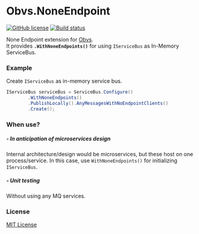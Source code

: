 ﻿Obvs.NoneEndpoint
===
[![GitHub license](https://img.shields.io/github/license/idubnori/Obvs.NoneEndpoint.svg)](https://github.com/idubnori/Obvs.NoneEndpoint/blob/master/LICENSE)
[![Build status](https://ci.appveyor.com/api/projects/status/jkiyk1s624u59x75/branch/master?svg=true)](https://ci.appveyor.com/project/idubnori/obvs-noneendpoint/branch/master)

None Endpoint extension for [Obvs](https://github.com/christopherread/Obvs).<br> It provides **`.WithNoneEndpoints()`** for using `IServiceBus` as In-Memory ServiceBus.

### Example

Create `IServiceBus` as in-memory service bus.
```csharp
IServiceBus serviceBus = ServiceBus.Configure()
        .WithNoneEndpoints()
        .PublishLocally().AnyMessagesWithNoEndpointClients()
        .Create();
```

### When use?
##### - In anticipation of microservices design
 Internal architecture/design would be microservices, but these host on one process/service. In this case, use `WithNoneEndpoints()` for initializing `IServiceBus`. 


##### - Unit testing
Without using any MQ services.

### License
[MIT License](./LICENSE)